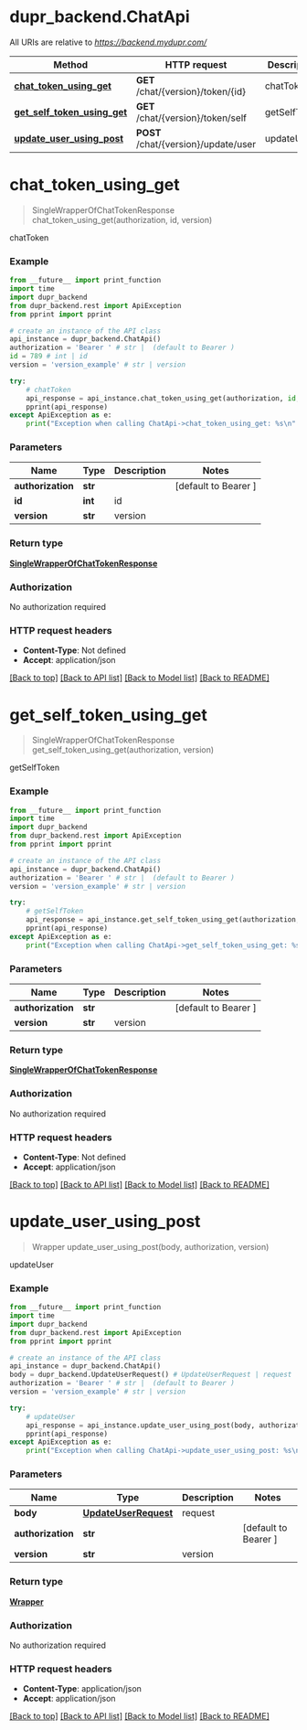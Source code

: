 # dupr_backend.ChatApi

All URIs are relative to *https://backend.mydupr.com/*

Method | HTTP request | Description
------------- | ------------- | -------------
[**chat_token_using_get**](ChatApi.md#chat_token_using_get) | **GET** /chat/{version}/token/{id} | chatToken
[**get_self_token_using_get**](ChatApi.md#get_self_token_using_get) | **GET** /chat/{version}/token/self | getSelfToken
[**update_user_using_post**](ChatApi.md#update_user_using_post) | **POST** /chat/{version}/update/user | updateUser

# **chat_token_using_get**
> SingleWrapperOfChatTokenResponse chat_token_using_get(authorization, id, version)

chatToken

### Example
```python
from __future__ import print_function
import time
import dupr_backend
from dupr_backend.rest import ApiException
from pprint import pprint

# create an instance of the API class
api_instance = dupr_backend.ChatApi()
authorization = 'Bearer ' # str |  (default to Bearer )
id = 789 # int | id
version = 'version_example' # str | version

try:
    # chatToken
    api_response = api_instance.chat_token_using_get(authorization, id, version)
    pprint(api_response)
except ApiException as e:
    print("Exception when calling ChatApi->chat_token_using_get: %s\n" % e)
```

### Parameters

Name | Type | Description  | Notes
------------- | ------------- | ------------- | -------------
 **authorization** | **str**|  | [default to Bearer ]
 **id** | **int**| id | 
 **version** | **str**| version | 

### Return type

[**SingleWrapperOfChatTokenResponse**](SingleWrapperOfChatTokenResponse.md)

### Authorization

No authorization required

### HTTP request headers

 - **Content-Type**: Not defined
 - **Accept**: application/json

[[Back to top]](#) [[Back to API list]](../README.md#documentation-for-api-endpoints) [[Back to Model list]](../README.md#documentation-for-models) [[Back to README]](../README.md)

# **get_self_token_using_get**
> SingleWrapperOfChatTokenResponse get_self_token_using_get(authorization, version)

getSelfToken

### Example
```python
from __future__ import print_function
import time
import dupr_backend
from dupr_backend.rest import ApiException
from pprint import pprint

# create an instance of the API class
api_instance = dupr_backend.ChatApi()
authorization = 'Bearer ' # str |  (default to Bearer )
version = 'version_example' # str | version

try:
    # getSelfToken
    api_response = api_instance.get_self_token_using_get(authorization, version)
    pprint(api_response)
except ApiException as e:
    print("Exception when calling ChatApi->get_self_token_using_get: %s\n" % e)
```

### Parameters

Name | Type | Description  | Notes
------------- | ------------- | ------------- | -------------
 **authorization** | **str**|  | [default to Bearer ]
 **version** | **str**| version | 

### Return type

[**SingleWrapperOfChatTokenResponse**](SingleWrapperOfChatTokenResponse.md)

### Authorization

No authorization required

### HTTP request headers

 - **Content-Type**: Not defined
 - **Accept**: application/json

[[Back to top]](#) [[Back to API list]](../README.md#documentation-for-api-endpoints) [[Back to Model list]](../README.md#documentation-for-models) [[Back to README]](../README.md)

# **update_user_using_post**
> Wrapper update_user_using_post(body, authorization, version)

updateUser

### Example
```python
from __future__ import print_function
import time
import dupr_backend
from dupr_backend.rest import ApiException
from pprint import pprint

# create an instance of the API class
api_instance = dupr_backend.ChatApi()
body = dupr_backend.UpdateUserRequest() # UpdateUserRequest | request
authorization = 'Bearer ' # str |  (default to Bearer )
version = 'version_example' # str | version

try:
    # updateUser
    api_response = api_instance.update_user_using_post(body, authorization, version)
    pprint(api_response)
except ApiException as e:
    print("Exception when calling ChatApi->update_user_using_post: %s\n" % e)
```

### Parameters

Name | Type | Description  | Notes
------------- | ------------- | ------------- | -------------
 **body** | [**UpdateUserRequest**](UpdateUserRequest.md)| request | 
 **authorization** | **str**|  | [default to Bearer ]
 **version** | **str**| version | 

### Return type

[**Wrapper**](Wrapper.md)

### Authorization

No authorization required

### HTTP request headers

 - **Content-Type**: application/json
 - **Accept**: application/json

[[Back to top]](#) [[Back to API list]](../README.md#documentation-for-api-endpoints) [[Back to Model list]](../README.md#documentation-for-models) [[Back to README]](../README.md)

